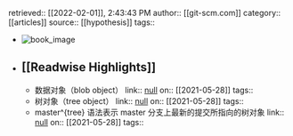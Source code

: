 retrieved:: [[2022-02-01]], 2:43:43 PM
              author:: [[git-scm.com]]
              category:: [[articles]]
              source:: [[hypothesis]]
              tags::

- ![book_image](https://readwise-assets.s3.amazonaws.com/static/images/article0.00998d930354.png)
- ## [[Readwise Highlights]]
	- 数据对象（blob object）
	                link:: [null](null)
	                on:: [[2021-05-28]]
	                tags::
	- 树对象（tree object）
	                link:: [null](null)
	                on:: [[2021-05-28]]
	                tags::
	- master^{tree} 语法表示 master 分支上最新的提交所指向的树对象
	                link:: [null](null)
	                on:: [[2021-05-28]]
	                tags::
